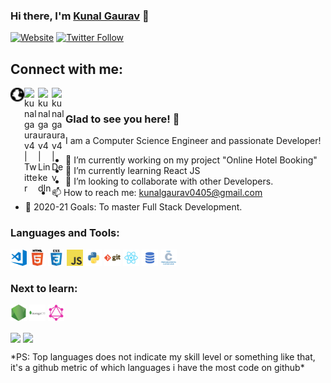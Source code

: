 ### Hi there, I'm [Kunal Gaurav][website] 👋

[![Website](https://img.shields.io/website?label=kunalGaurav.me&style=for-the-badge&url=https%3A%2F%2Fkunalgaurav.netlify.app)](https://kunalgaurav.me)
[![Twitter Follow](https://img.shields.io/twitter/follow/i_kunalgaurav?color=1DA1F2&logo=twitter&style=for-the-badge)](https://twitter.com/intent/follow?original_referer=https%3A%2F%2Fgithub.com%2Fi_kunalgaurav&screen_name=i_kunalgaurav)

## Connect with me:

[<img align="left" alt="kunalgaurav4.com" width="22px" src="https://raw.githubusercontent.com/iconic/open-iconic/master/svg/globe.svg" />][website]
[<img align="left" alt="kunalgaurav4 | Twitter" width="22px" src="https://cdn.jsdelivr.net/npm/simple-icons@v3/icons/twitter.svg" />][twitter]
[<img align="left" alt="kunalgaurav4 | LinkedIn" width="22px" src="https://cdn.jsdelivr.net/npm/simple-icons@v3/icons/linkedin.svg" />][linkedin]
[<img align="left" alt="kunalgaurav4 | Dev" width="22px" src="https://d2fltix0v2e0sb.cloudfront.net/dev-badge.svg" />][dev.to]
    

<br />

### Glad to see you here! 🤩 &nbsp;

I am a Computer Science Engineer and passionate Developer!

- 🔭 I’m currently working on my project "Online Hotel Booking"
- 🌱 I’m currently learning React JS
- 👯 I’m looking to collaborate with other Developers.
- 📫 How to reach me: kunalgaurav0405@gmail.com <br>
- 🥅 2020-21 Goals: To master Full Stack Development.

### Languages and Tools:

<code><img width="26px" src="https://raw.githubusercontent.com/github/explore/80688e429a7d4ef2fca1e82350fe8e3517d3494d/topics/visual-studio-code/visual-studio-code.png" /></code>
<code><img width="26px"  src="https://raw.githubusercontent.com/github/explore/80688e429a7d4ef2fca1e82350fe8e3517d3494d/topics/html/html.png" /></code>
<code><img width="26px" src="https://raw.githubusercontent.com/github/explore/80688e429a7d4ef2fca1e82350fe8e3517d3494d/topics/css/css.png" /></code>
<code><img width="26px" src="https://raw.githubusercontent.com/github/explore/80688e429a7d4ef2fca1e82350fe8e3517d3494d/topics/javascript/javascript.png"></code>
<code><img width="26px" src="https://raw.githubusercontent.com/github/explore/80688e429a7d4ef2fca1e82350fe8e3517d3494d/topics/python/python.png"></code>
<code><img width="26px" src="https://raw.githubusercontent.com/github/explore/80688e429a7d4ef2fca1e82350fe8e3517d3494d/topics/git/git.png"></code>
<code><img width="26px" src="https://raw.githubusercontent.com/github/explore/80688e429a7d4ef2fca1e82350fe8e3517d3494d/topics/react/react.png"></code>
<code><img width="26px" src="https://raw.githubusercontent.com/github/explore/80688e429a7d4ef2fca1e82350fe8e3517d3494d/topics/sql/sql.png"></code>
<code><img width="26px" src="https://raw.githubusercontent.com/github/explore/80688e429a7d4ef2fca1e82350fe8e3517d3494d/topics/c/c.png"></code>

### Next to learn:

<code><img width="26px" src="https://raw.githubusercontent.com/github/explore/80688e429a7d4ef2fca1e82350fe8e3517d3494d/topics/nodejs/nodejs.png"></code>
<code><img width="26px" src="https://raw.githubusercontent.com/github/explore/80688e429a7d4ef2fca1e82350fe8e3517d3494d/topics/mongodb/mongodb.png"></code>
<code><img width="26px" src="https://raw.githubusercontent.com/github/explore/80688e429a7d4ef2fca1e82350fe8e3517d3494d/topics/graphql/graphql.png"></code>



<p align="center">
   <summary></summary>
   <img align="center" src="https://github-readme-stats.vercel.app/api?username=kunalgaurav4&show_icons=true&theme=radical&show_icons=true&hide_border=true&hide_langs_below=1&layout=compact" />
  <img align="center" src="https://github-readme-stats.vercel.app/api/top-langs/?username=kunalgaurav4&show_icons=true&hide_border=true&hide_langs_below=1&layout=compact&theme=radical"/>
 
 
</p>
*PS: Top languages does not indicate my skill level or something like that, it's a github metric of which languages i have the most code on github*

[website]: https://kunalgaurav.me
[twitter]: https://twitter.com/i_kunalgaurav
[linkedin]: https://linkedin.com/in/kunalgaurav4
[dev.to]: https://dev.to/kunalgaurav4
